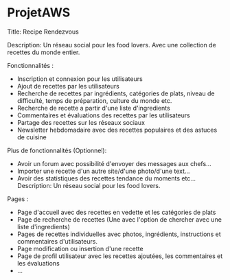 # ProjetAWS

Title: Recipe Rendezvous

Description: Un réseau social pour les food lovers. Avec une collection de recettes du monde entier.

Fonctionnalités : 
* Inscription et connexion pour les utilisateurs 
* Ajout de recettes par les utilisateurs
* Recherche de recettes par ingrédients, catégories de plats, niveau de difficulté, temps de préparation, culture du monde etc.
* Recherche de recette a partir d'une liste d'ingredients
* Commentaires et évaluations des recettes par les utilisateurs
* Partage des recettes sur les réseaux sociaux
* Newsletter hebdomadaire avec des recettes populaires et des astuces de cuisine

Plus de fonctionnalités (Optionnel):
* Avoir un forum avec possibilité d'envoyer des messages aux chefs...
* Importer une recette d'un autre site/d'une photo/d'une text...
* Avoir des statistiques des recettes tendance du moments etc...
Description: Un réseau social pour les food lovers.

Pages :
* Page d'accueil avec des recettes en vedette et les catégories de plats
* Page de recherche de recettes (Une avec l'option de chercher avec une liste d'ingredients)
* Pages de recettes individuelles avec photos, ingrédients, instructions et commentaires d'utilisateurs.
* Page modification ou insertion d'une recette
* Page de profil utilisateur avec les recettes ajoutées, les commentaires et les évaluations
* ...

